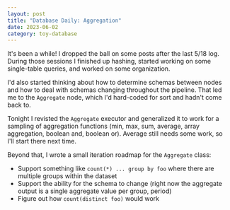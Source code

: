 ```yaml
---
layout: post
title: "Database Daily: Aggregation"
date: 2023-06-02
category: toy-database
---
```


It's been a while!  I dropped the ball on some posts after the last 5/18 log. During those sessions I finished up hashing, started working on some single-table queries, and worked on some organization.

I'd also started thinking about how to determine schemas between nodes and how to deal with schemas changing throughout the pipeline.  That led me to the `Aggregate` node, which I'd hard-coded for sort and hadn't come back to. 

Tonight I revisted the `Aggregate` executor and generalized it to work for a sampling of aggregation functions (min, max, sum, average, array aggregation, boolean and, boolean or). Average still needs some work, so I'll start there next time.

Beyond that, I wrote a small iteration roadmap for the `Aggregate` class:
* Support something like `count(*) ... group by foo` where there are multiple groups within the dataset
* Support the ability for the schema to change (right now the aggregate output is a single aggregate value per group, period)
* Figure out how `count(distinct foo)` would work
